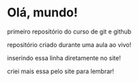 # Olá, mundo!
 primeiro repositório do curso de git e github

repositório criado durante uma aula ao vivo!

inserindo essa linha diretamente no site!

criei mais essa pelo site para lembrar!
